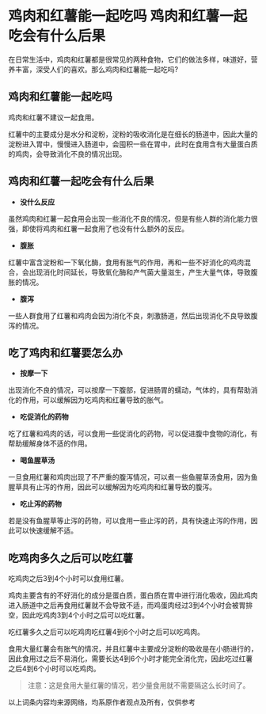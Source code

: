 # 鸡肉和红薯能一起吃吗 鸡肉和红薯一起吃会有什么后果

在日常生活中，鸡肉和红薯都是很常见的两种食物，它们的做法多样，味道好，营养丰富，深受人们的喜欢。那么鸡肉和红薯能一起吃吗?

## 鸡肉和红薯能一起吃吗

鸡肉和红薯不建议一起食用。

红薯中的主要成分是水分和淀粉，淀粉的吸收消化是在细长的肠道中，因此大量的淀粉进入胃中，慢慢进入肠道中，会囤积一些在胃中，此时在食用含有大量蛋白质的鸡肉，会导致消化不良的情况出现。

## 鸡肉和红薯一起吃会有什么后果

- **没什么反应**

虽然鸡肉和红薯一起食用会出现一些消化不良的情况，但是有些人群的消化能力很强，即使将鸡肉和红薯一起食用了也没有什么额外的反应。

- **腹胀**

红薯中富含淀粉和一下氧化酶，食用有胀气的作用，再和一些不好消化的鸡肉混合，会出现消化时间延长，导致氧化酶和产气菌大量滋生，产生大量气体，导致腹胀的情况。

- **腹泻**

一些人群食用了红薯和鸡肉会因为消化不良，刺激肠道，然后出现消化不良导致腹泻的情况。

## 吃了鸡肉和红薯要怎么办

- **按摩一下**

出现消化不良的情况，可以按摩一下腹部，促进肠胃的蠕动，气体的，具有帮助消化的作用，可以缓解因为吃鸡肉和红薯导致的胀气。

- **吃促消化的药物**

吃了红薯和鸡肉的话，可以食用一些促消化的药物，可以促进腹中食物的消化，有帮助缓解身体不适的作用。

- **喝鱼腥草汤**

一旦食用红薯和鸡肉出现了不严重的腹泻情况，可以煮一些鱼腥草汤食用，因为鱼腥草具有止泻的作用，因此可以缓解因为吃鸡肉和红薯导致的腹泻。

- **吃止泻的药物**

若是没有鱼腥草等止泻的药物，可以食用一些止泻的药，具有快速止泻的作用，因此可以快速缓解不适。

## 吃鸡肉多久之后可以吃红薯

吃鸡肉之后3到4个小时可以食用红薯。

鸡肉主要含有的不好消化的成分是蛋白质，蛋白质在胃中进行消化吸收，因此鸡肉进入肠道中之后再食用红薯就不会导致不适，而鸡蛋肉经过3到4个小时会被胃排空，因此吃鸡肉3到4个小时之后可以吃红薯。

吃红薯多久之后可以吃鸡肉吃红薯4到6个小时之后可以吃鸡肉。

食用大量红薯会有胀气的情况，并且红薯中主要成分淀粉的吸收是在小肠进行的，因此食用过之后不易消化，需要长达4到6个小时才能完全消化完，因此吃过红薯之后4到6个小时可以吃鸡肉。

>注意：这是食用大量红薯的情况，若少量食用就不需要隔这么长时间了。

以上词条内容均来源网络，均系原作者观点及所有，仅供参考
